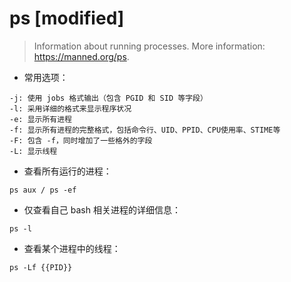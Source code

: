 # ps [modified]

> Information about running processes.
> More information: <https://manned.org/ps>.

- 常用选项：

```
-j: 使用 jobs 格式输出（包含 PGID 和 SID 等字段）
-l: 采用详细的格式来显示程序状况
-e: 显示所有进程
-f: 显示所有进程的完整格式，包括命令行、UID、PPID、CPU使用率、STIME等
-F: 包含 -f，同时增加了一些格外的字段
-L: 显示线程
```

- 查看所有运行的进程：

`ps aux / ps -ef`

- 仅查看自己 bash 相关进程的详细信息：

`ps -l`

- 查看某个进程中的线程：

`ps -Lf {{PID}}`

